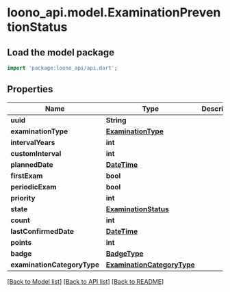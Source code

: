 # loono_api.model.ExaminationPreventionStatus

## Load the model package
```dart
import 'package:loono_api/api.dart';
```

## Properties
Name | Type | Description | Notes
------------ | ------------- | ------------- | -------------
**uuid** | **String** |  | [optional] 
**examinationType** | [**ExaminationType**](ExaminationType.md) |  | 
**intervalYears** | **int** |  | 
**customInterval** | **int** |  | [optional] 
**plannedDate** | [**DateTime**](DateTime.md) |  | [optional] 
**firstExam** | **bool** |  | 
**periodicExam** | **bool** |  | [optional] 
**priority** | **int** |  | 
**state** | [**ExaminationStatus**](ExaminationStatus.md) |  | 
**count** | **int** |  | 
**lastConfirmedDate** | [**DateTime**](DateTime.md) |  | [optional] 
**points** | **int** |  | 
**badge** | [**BadgeType**](BadgeType.md) |  | 
**examinationCategoryType** | [**ExaminationCategoryType**](ExaminationCategoryType.md) |  | 

[[Back to Model list]](../README.md#documentation-for-models) [[Back to API list]](../README.md#documentation-for-api-endpoints) [[Back to README]](../README.md)



